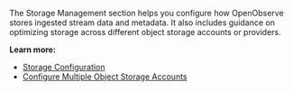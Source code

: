 The Storage Management section helps you configure how OpenObserve stores ingested stream data and metadata. It also includes guidance on optimizing storage across different object storage accounts or providers.

**Learn more:**

- [Storage Configuration](storage.md)
- [Configure Multiple Object Storage Accounts](configure-multiple-storage-accounts.md)
